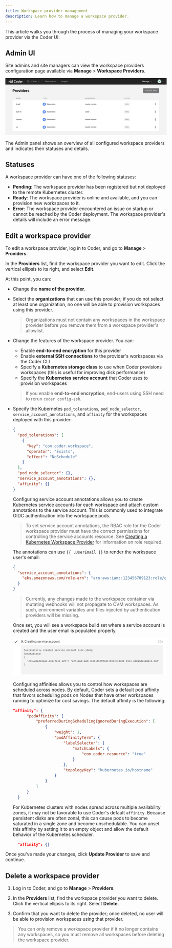 ```yaml
---
title: Workspace provider management
description: Learn how to manage a workspace provider.
---
```


This article walks you through the process of managing your workspace provider
via the Coder UI.

## Admin UI

Site admins and site managers can view the workspace providers configuration
page available via **Manage** > **Workspace Providers**.

![Workspace providers admin](../../assets/admin/workspace-providers-admin.png)

The Admin panel shows an overview of all configured workspace providers and
indicates their statuses and details.

## Statuses

A workspace provider can have one of the following statuses:

- **Pending**: The workspace provider has been registered but not deployed to
  the remote Kubernetes cluster.
- **Ready**: The workspace provider is online and available, and you can
  provision new workspaces to it.
- **Error**: The workspace provider encountered an issue on startup or cannot be
  reached by the Coder deployment. The workspace provider's details will include
  an error message.

## Edit a workspace provider

To edit a workspace provider, log in to Coder, and go to **Manage** >
**Providers**.

In the **Providers** list, find the workspace provider you want to edit. Click
the vertical ellipsis to its right, and select **Edit**.

At this point, you can:

- Change the **name of the provider**.

- Select the **organizations** that can use this provider; if you do not select
  at least one organization, no one will be able to provision workspaces using
  this provider.

  > Organizations must not contain any workspaces in the workspace provider
  > before you remove them from a workspace provider's allowlist.

- Change the features of the workspace provider. You can:

  - Enable **end-to-end encryption** for this provider
  - Enable **external SSH connections** to the provider's workspaces via the
    Coder CLI
  - Specify a **Kubernetes storage class** to use when Coder provisions
    workspaces (this is useful for improving disk performance)
  - Specify the **Kubernetes service account** that Coder uses to provision
    workspaces

  > If you enable **end-to-end encryption**, end-users using SSH need to rerun
  > `coder config-ssh`.

- Specify the Kubernetes `pod_tolerations`, `pod_node_selector`,
  `service_account_annotations`, and `affinity` for the workspaces deployed with
  this provider:

  ```json
  {
    "pod_tolerations": [
      {
        "key": "com.coder.workspace",
        "operator": "Exists",
        "effect": "NoSchedule"
      }
    ],
    "pod_node_selector": {},
    "service_account_annotations": {},
    "affinity": {}
  }
  ```

  Configuring service account annotations allows you to create Kubernetes
  service accounts for each workspace and attach custom annotations to the
  service account. This is commonly used to integrate OIDC authentication into
  the workspace pods.

  > To set service account annotations, the RBAC role for the Coder workspace
  > provider must have the correct permissions for controlling the service
  > accounts resource. See
  > [Creating a Kubernetes Workspace Provider](./deployment/kubernetes) for
  > information on role required.

  The annotations can use `{{ .UserEmail }}` to render the workspace user's
  email:

  ```json
  {
    "service_account_annotations": {
      "eks.amazonaws.com/role-arn": "arn:aws:iam::123456789123:role/coder-role-{{.UserEmail}}"
    }
  }
  ```

  > Currently, any changes made to the workspace container via mutating webhooks
  > will not propagate to CVM workspaces. As such, environment variables and
  > files injected by authentication providers will be missing.

  Once set, you will see a workspace build set where a service account is
  created and the user email is populated properly.

  ![ServiceAccountAnnotations](../../assets/admin/service-account-annotations.png)

  Configuring affinities allows you to control how workspaces are scheduled
  across nodes. By default, Coder sets a default pod affinity that favors
  scheduling pods on Nodes that have other workspaces running to optimize for
  cost savings. The default affinity is the following:

  ```json
  "affinity": {
        "podAffinity": {
            "preferredDuringSchedulingIgnoredDuringExecution": [
                {
                    "weight": 1,
                    "podAffinityTerm": {
                        "labelSelector": {
                            "matchLabels": {
                                "com.coder.resource": "true"
                            }
                        },
                        "topologyKey": "kubernetes.io/hostname"
                    }
                }
            ]
        }
    }
  ```

  For Kubernetes clusters with nodes spread across multiple availability zones,
  it may not be favorable to use Coder's default `affinity`. Because persistent
  disks are often zonal, this can cause pods to become saturated in a single
  zone and become unschedulable. You can unset this affinity by setting it to an
  empty object and allow the default behavior of the Kubernetes scheduler.

  ```json
    "affinity": {}
  ```

Once you've made your changes, click **Update Provider** to save and continue.

## Delete a workspace provider

1. Log in to Coder, and go to **Manage** > **Providers**.

1. In the **Providers** list, find the workspace provider you want to delete.
   Click the vertical ellipsis to its right. Select **Delete**.

1. Confirm that you want to delete the provider; once deleted, no user will be
   able to provision workspaces using that provider.

> You can only remove a workspace provider if it no longer contains any
> workspaces, so you must remove all workspaces before deleting the workspace
> provider.
